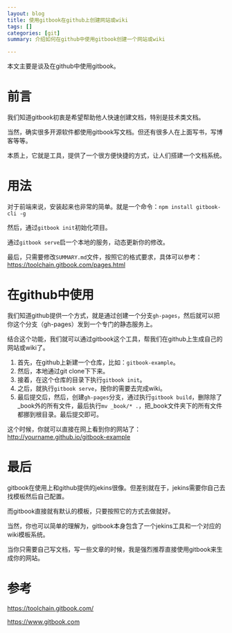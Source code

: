 ```yaml
---
layout: blog
title: 使用gitbook在github上创建网站或wiki
tags: []
categories: [git]
summary: 介绍如何在github中使用gitbook创建一个网站或wiki

---
```


本文主要是谈及在github中使用gitbook。

# 前言
我们知道gitbook初衷是希望帮助他人快速创建文档，特别是技术类文档。

当然，确实很多开源软件都使用gitbook写文档。但还有很多人在上面写书，写博客等等。

本质上，它就是工具，提供了一个很方便快捷的方式，让人们搭建一个文档系统。

# 用法

对于前端来说，安装起来也非常的简单。就是一个命令：`npm install gitbook-cli -g`

然后，通过`gitbook init`初始化项目。

通过`gitbook serve`启一个本地的服务，动态更新你的修改。

最后，只需要修改`SUMMARY.md`文件，按照它的格式要求，具体可以参考：<https://toolchain.gitbook.com/pages.html>

# 在github中使用

我们知道github提供一个方式，就是通过创建一个分支`gh-pages`，然后就可以把你这个分支（gh-pages）发到一个专门的静态服务上。

结合这个功能，我们就可以通过gitbook这个工具，帮我们在github上生成自己的网站或wiki了。

1. 首先，在github上新建一个仓库，比如：`gitbook-example`。
2. 然后，本地通过git clone下下来。
3. 接着，在这个仓库的目录下执行`gitbook init`。
4. 之后，就执行`gitbook serve`，按你的需要去完成wiki。
5. 最后提交后，然后，创建`gh-pages`分支，通过执行`gitbook build`，删除除了_book外的所有文件，最后执行`mv _book/* .`，把_book文件夹下的所有文件都挪到根目录。最后提交即可。

这个时候，你就可以直接在网上看到你的网站了：http://yourname.github.io/gitbook-example

# 最后

gitbook在使用上和github提供的jekins很像。但差别就在于，jekins需要你自己去找模板然后自己配置。

而gitbook直接就有默认的模板，只要按照它的方式去做就好。

当然，你也可以简单的理解为，gitbook本身包含了一个jekins工具和一个对应的wiki模板系统。

当你只需要自己写文档，写一些文章的时候，我是强烈推荐直接使用gitbook来生成你的网站。

# 参考

<https://toolchain.gitbook.com/>

<https://www.gitbook.com>